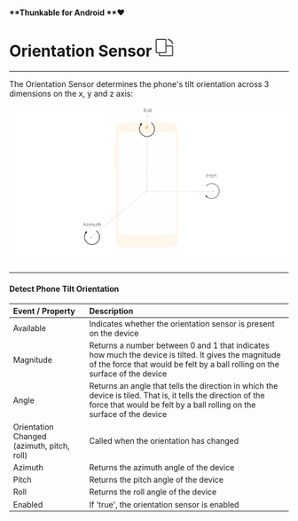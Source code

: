 #### **Thunkable for Android **❤

# Orientation Sensor ![](/assets/orientation-sensor-icon.png)

---

The Orientation Sensor determines the phone's tilt orientation across 3 dimensions on the x, y and z axis:

![](/assets/orientation-fig-1.png)

---

#### Detect Phone Tilt Orientation

| Event / Property | Description |
| :--- | :--- |
| Available | Indicates whether the orientation sensor is present on the device |
| Magnitude | Returns a number between 0 and 1 that indicates how much the device is tilted. It gives the magnitude of the force that would be felt by a ball rolling on the surface of the device |
| Angle | Returns an angle that tells the direction in which the device is tiled. That is, it tells the direction of the force that would be felt by a ball rolling on the surface of the device |
| Orientation Changed \(azimuth, pitch, roll\) | Called when the orientation has changed |
| Azimuth | Returns the azimuth angle of the device |
| Pitch | Returns the pitch angle of the device |
| Roll | Returns the roll angle of the device |
| Enabled | If 'true', the orientation sensor is enabled |



